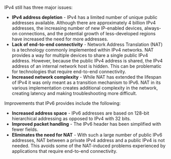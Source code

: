 
IPv4 still has three major issues:
- **IPv4 address depletion** - IPv4 has a limited number of unique public addresses available. Although there are approximately 4 billion IPv4 addresses, the increasing number of new IP-enabled devices, always-on connections, and the potential growth of less-developed regions have increased the need for more addresses.
- **Lack of end-to-end connectivity** - Network Address Translation (NAT) is a technology commonly implemented within IPv4 networks. NAT provides a way for multiple devices to share a single public IPv4 address. However, because the public IPv4 address is shared, the IPv4 address of an internal network host is hidden. This can be problematic for technologies that require end-to-end connectivity.
- **Increased network complexity** - While NAT has extended the lifespan of IPv4 it was only meant as a transition mechanism to IPv6. NAT in its various implementation creates additional complexity in the network, creating latency and making troubleshooting more difficult.

Improvements that IPv6 provides include the following:
- **Increased address space** - IPv6 addresses are based on 128-bit hierarchical addressing as opposed to IPv4 with 32 bits.
- **Improved packet handling** - The IPv6 header has been simplified with fewer fields.
- **Eliminates the need for NAT** - With such a large number of public IPv6 addresses, NAT between a private IPv4 address and a public IPv4 is not needed. This avoids some of the NAT-induced problems experienced by applications that require end-to-end connectivity.